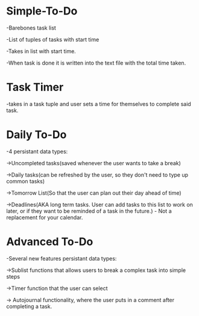 # Simple-To-Do

-Barebones task list

-List of tuples of tasks with start time

-Takes in list with start time.

-When task is done it is written into the text file with the total time taken.

# Task Timer

-takes in a task tuple and user sets a time for themselves to complete said task.

# Daily To-Do
-4 persistant data types: 

->Uncompleted tasks(saved whenever the user wants to take a break)

->Daily tasks(can be refreshed by the user, so they don't need to type up common tasks)

->Tomorrow List(So that the user can plan out their day ahead of time)

->Deadlines(AKA long term tasks. User can add tasks to this list to work on later, or if they want to be reminded of a task in the future.) - Not a replacement for your calendar.

# Advanced To-Do
-Several new features persistant data types: 

->Sublist functions that allows users to break a complex task into simple steps

->Timer function that the user can select

-> Autojournal functionality, where the user puts in a comment after completing a task. 

